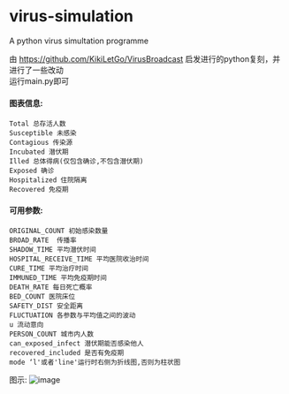 # virus-simulation
  A python virus simultation programme  
  
由 https://github.com/KikiLetGo/VirusBroadcast 启发进行的python复刻，并进行了一些改动  
	运行main.py即可

#### 图表信息:  
	Total 总存活人数  
	Susceptible 未感染  
	Contagious 传染源  
	Incubated 潜伏期  
	Illed 总体得病(仅包含确诊,不包含潜伏期)  
	Exposed 确诊  
	Hospitalized 住院隔离  
	Recovered 免疫期

#### 可用参数:  
	ORIGINAL_COUNT 初始感染数量  
	BROAD_RATE  传播率  
	SHADOW_TIME 平均潜伏时间  
	HOSPITAL_RECEIVE_TIME 平均医院收治时间  
	CURE_TIME 平均治疗时间  
	IMMUNED_TIME 平均免疫期时间
	DEATH_RATE 每日死亡概率  
	BED_COUNT 医院床位  
	SAFETY_DIST 安全距离  
	FLUCTUATION 各参数与平均值之间的波动
	u 流动意向  
	PERSON_COUNT 城市内人数  
	can_exposed_infect 潜伏期能否感染他人
	recovered_included 是否有免疫期
	mode ‘l'或者'line'运行时右侧为折线图,否则为柱状图

图示:
![image](https://github.com/y1han/virus-simulation/raw/master/images/desc.jpeg)
